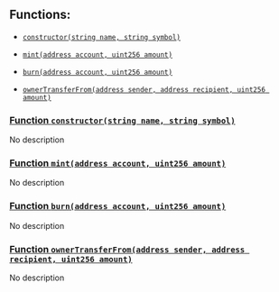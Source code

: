 ## Functions:

- [`constructor(string name, string symbol)`](#MintableToken-constructor-string-string-)

- [`mint(address account, uint256 amount)`](#MintableToken-mint-address-uint256-)

- [`burn(address account, uint256 amount)`](#MintableToken-burn-address-uint256-)

- [`ownerTransferFrom(address sender, address recipient, uint256 amount)`](#MintableToken-ownerTransferFrom-address-address-uint256-)

### [Function `constructor(string name, string symbol)`](#MintableToken-constructor-string-string-)

No description

### [Function `mint(address account, uint256 amount)`](#MintableToken-mint-address-uint256-)

No description

### [Function `burn(address account, uint256 amount)`](#MintableToken-burn-address-uint256-)

No description

### [Function `ownerTransferFrom(address sender, address recipient, uint256 amount)`](#MintableToken-ownerTransferFrom-address-address-uint256-)

No description
